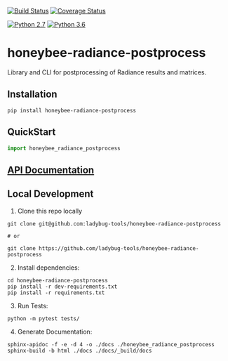 [![Build Status](https://github.com/ladybug-tools/honeybee-radiance-postprocess/workflows/CI/badge.svg)](https://github.com/ladybug-tools/honeybee-radiance-postprocess/actions)
[![Coverage Status](https://coveralls.io/repos/github/ladybug-tools/honeybee-radiance-postprocess/badge.svg?branch=master)](https://coveralls.io/github/ladybug-tools/honeybee-radiance-postprocess)

[![Python 2.7](https://img.shields.io/badge/python-2.7-green.svg)](https://www.python.org/downloads/release/python-270/) [![Python 3.6](https://img.shields.io/badge/python-3.6-blue.svg)](https://www.python.org/downloads/release/python-360/)

# honeybee-radiance-postprocess

Library and CLI for postprocessing of Radiance results and matrices.

## Installation
```console
pip install honeybee-radiance-postprocess
```

## QuickStart
```python
import honeybee_radiance_postprocess

```

## [API Documentation](http://ladybug-tools.github.io/honeybee-radiance-postprocess/docs)

## Local Development
1. Clone this repo locally
```console
git clone git@github.com:ladybug-tools/honeybee-radiance-postprocess

# or

git clone https://github.com/ladybug-tools/honeybee-radiance-postprocess
```
2. Install dependencies:
```console
cd honeybee-radiance-postprocess
pip install -r dev-requirements.txt
pip install -r requirements.txt
```

3. Run Tests:
```console
python -m pytest tests/
```

4. Generate Documentation:
```console
sphinx-apidoc -f -e -d 4 -o ./docs ./honeybee_radiance_postprocess
sphinx-build -b html ./docs ./docs/_build/docs
```
